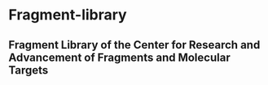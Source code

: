 # Fragment-library
## Fragment Library of the Center for Research and Advancement of Fragments and Molecular Targets
